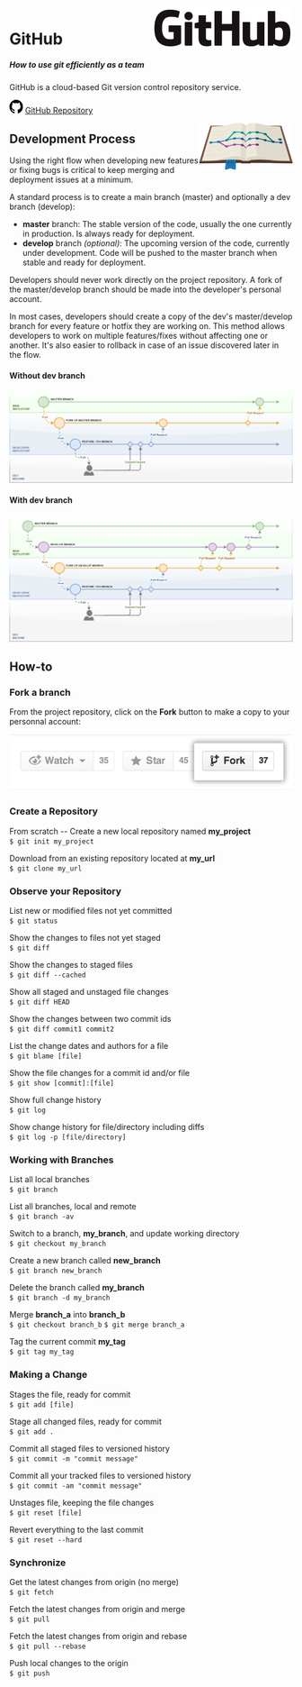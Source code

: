 <img src="/uploads/logos/github-logo.png" align="right" />

# GitHub
##### How to use git efficiently as a team

GitHub is a cloud-based Git version control repository service.

![Github Icon](/uploads/icons/github-icon.png "Github Icon") [GitHub Repository](https://github.com/JoMedia)

<img src="/uploads/logos/github-flow-icon.png" align="right" />

## Development Process

Using the right flow when developing new features or fixing bugs is critical to keep merging and deployment issues at a minimum.

A standard process is to create a main branch (master) and optionally a dev branch (develop):
- **master** branch: The stable version of the code, usually the one currently in production. Is always ready for deployment.
- **develop** branch *(optional)*: The upcoming version of the code, currently under development. Code will be pushed to the master branch when stable and ready for deployment.

Developers should never work directly on the project repository. A fork of the master/develop branch should be made into the developer's personal account.

In most cases, developers should create a copy of the dev's master/develop branch for every feature or hotfix they are working on. This method allows developers to work on multiple features/fixes without affecting one or another. It's also easier to rollback in case of an issue discovered later in the flow.

#### Without dev branch
![Github Fork Pr Flow Simple](/uploads/diagrams/github-fork-pr-flow-simple.png "Github Fork Pr Flow Simple")

#### With dev branch
![Github Fork Pr Flow](/uploads/diagrams/github-fork-pr-flow.png "Github Fork Pr Flow")
## How-to
### Fork a branch
From the project repository, click on the **Fork** button to make a copy to your personnal account:

![Github Fork](/uploads/screenshots/github-fork.png "Github Fork")

### Create a Repository
From scratch -- Create a new local repository named **my_project**  
`$ git init my_project`

Download from an existing repository located at **my_url**  
`$ git clone my_url`

### Observe your Repository
List new or modified files not yet committed  
`$ git status`

Show the changes to files not yet staged  
`$ git diff`

Show the changes to staged files  
`$ git diff --cached`

Show all staged and unstaged file changes  
`$ git diff HEAD`

Show the changes between two commit ids  
`$ git diff commit1 commit2`

List the change dates and authors for a file  
`$ git blame [file]`

Show the file changes for a commit id and/or file  
`$ git show [commit]:[file]`

Show full change history  
`$ git log`

Show change history for file/directory including diffs  
`$ git log -p [file/directory]`

### Working with Branches
List all local branches  
`$ git branch`

List all branches, local and remote  
`$ git branch -av`

Switch to a branch, **my_branch**, and update working directory  
`$ git checkout my_branch`

Create a new branch called **new_branch**  
`$ git branch new_branch`

Delete the branch called **my_branch**  
`$ git branch -d my_branch`

Merge **branch_a** into **branch_b**  
`$ git checkout branch_b`
`$ git merge branch_a`

Tag the current commit **my_tag**  
`$ git tag my_tag`

### Making a Change
Stages the file, ready for commit  
`$ git add [file]`

Stage all changed files, ready for commit  
`$ git add .`

Commit all staged files to versioned history  
`$ git commit -m "commit message"`

Commit all your tracked files to versioned history  
`$ git commit -am "commit message"`

Unstages file, keeping the file changes  
`$ git reset [file]`

Revert everything to the last commit  
`$ git reset --hard`

### Synchronize
Get the latest changes from origin (no merge)  
`$ git fetch`

Fetch the latest changes from origin and merge  
`$ git pull`

Fetch the latest changes from origin and rebase  
`$ git pull --rebase`

Push local changes to the origin  
`$ git push`
